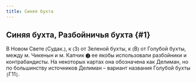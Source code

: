 ```yaml
---
title: Синяя бухта
---
```

## Синяя бухта, Разбойничья бухта {#1}

В Новом Свете ⦅Судак.⦆, к ⦅З⦆ от Зеленой бухты, к ⦅В⦆ от Голубой бухты, между м. Чикенын и м. Капчик ❷ ее якобы использовали разбойники и контрабандисты. На некоторых картах она обозначена как Делиман, но по большинству источников Делиман – вариант названия Голубой бухты ⦃Г11⦄.
